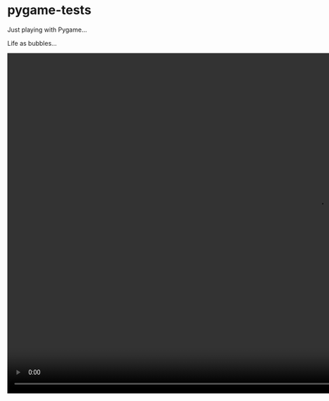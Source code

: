 # pygame-tests

Just playing with Pygame...

Life as bubbles...

<video width="1411" height="774" controls>
  <source src="/videos/bubbles-final.mp4" type="video/mp4">
Your browser does not support the video tag.
</video>
